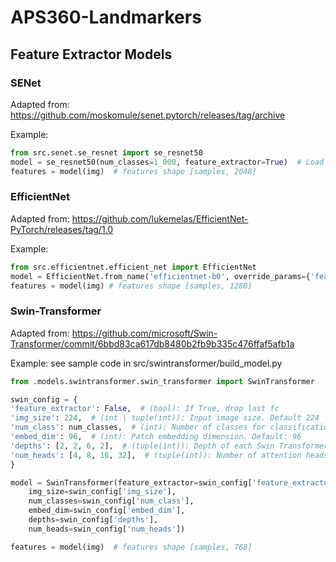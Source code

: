 # APS360-Landmarkers

## Feature Extractor Models
### SENet
Adapted from: https://github.com/moskomule/senet.pytorch/releases/tag/archive

Example: 
```python
from src.senet.se_resnet import se_resnet50
model = se_resnet50(num_classes=1_000, feature_extractor=True)  # Load a SE_ResNet50 model as feature extractor
features = model(img)  # features shape [samples, 2048]
```

### EfficientNet
Adapted from: https://github.com/lukemelas/EfficientNet-PyTorch/releases/tag/1.0

Example:
```python
from src.efficientnet.efficient_net import EfficientNet
model = EfficientNet.from_name('efficientnet-b0', override_params={'feature_extractor':True})  # Load an EfficientNet model as feature extractor
features = model(img) # features shape [samples, 1280]
```

### Swin-Transformer
Adapted from: https://github.com/microsoft/Swin-Transformer/commit/6bbd83ca617db8480b2fb9b335c476ffaf5afb1a

Example: see sample code in src/swintransformer/build_model.py
```python
from .models.swintransformer.swin_transformer import SwinTransformer

swin_config = {
'feature_extractor': False,  # (bool): If True, drop last fc
'img_size': 224,  # (int | tuple(int)): Input image size. Default 224
'num_class': num_classes,  # (int): Number of classes for classification head. Default: 1000
'embed_dim': 96,  # (int): Patch embedding dimension. Default: 96
'depths': [2, 2, 6, 2],  # (tuple(int)): Depth of each Swin Transformer layer. (see above)
'num_heads': [4, 8, 16, 32],  # (tuple(int)): Number of attention heads in different layers.
}

model = SwinTransformer(feature_extractor=swin_config['feature_extractor'],
    img_size=swin_config['img_size'],
    num_classes=swin_config['num_class'],
    embed_dim=swin_config['embed_dim'],
    depths=swin_config['depths'],
    num_heads=swin_config['num_heads'])

features = model(img)  # features shape [samples, 768]
```
